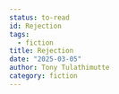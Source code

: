 ```yaml
---
status: to-read
id: Rejection
tags:
  - fiction
title: Rejection
date: "2025-03-05"
author: Tony Tulathimutte
category: fiction
---
```

